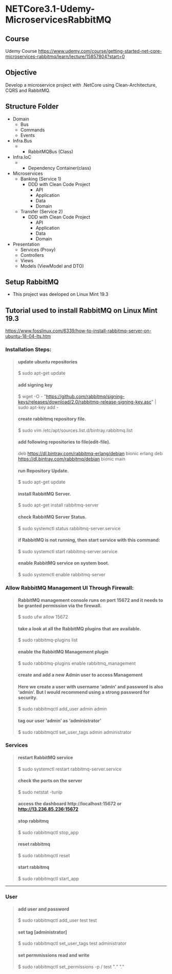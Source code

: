 # NETCore3.1-Udemy-MicroservicesRabbitMQ

## Course
Udemy Course
https://www.udemy.com/course/getting-started-net-core-microservices-rabbitmq/learn/lecture/15857804?start=0

## Objective
Develop a microservice project with .NetCore using Clean-Architecture, CQRS and RabbitMQ.


## Structure Folder
- Domain
  - Bus
  - Commands
  - Events  
- Infra.Bus
  - * RabbitMQBus (Class)
- Infra.IoC
  - * Dependency Container(class)
- Microservices
  - Banking (Service 1)
    - DDD with Clean Code Project
      - API
      - Application
      - Data
      - Domain
  - Transfer (Service 2)
    - DDD with Clean Code Project
      - API
      - Application
      - Data
      - Domain
- Presentation
  - Services (Proxy)
  - Controllers
  - Views
  - Models (ViewModel and DTO)
  
  
  
## Setup RabbitMQ
* This project was deeloped on Linux Mint 19.3

## Tutorial used to install RabbitMQ on Linux Mint 19.3
https://www.fosslinux.com/6339/how-to-install-rabbitmq-server-on-ubuntu-18-04-lts.htm

### Installation Steps:

> #### update ubuntu repositories
> $ sudo apt-get update
> #### add signing key
> $ wget -O - "https://github.com/rabbitmq/signing-keys/releases/download/2.0/rabbitmq-release-signing-key.asc" | sudo apt-key add -
> #### create rabbitmq repository file.
> $ sudo vim /etc/apt/sources.list.d/bintray.rabbitmq.list
> #### add following repositories to file(edit-file).
> deb https://dl.bintray.com/rabbitmq-erlang/debian bionic erlang
> deb https://dl.bintray.com/rabbitmq/debian bionic main
> #### run Repository Update.
> $ sudo apt-get update
> #### install RabbitMQ Server.
> $ sudo apt-get install rabbitmq-server
> #### check RabbitMQ Server Status.
> $ sudo systemctl status rabbitmq-server.service
> #### if RabbitMQ is not running, then start service with this command:
> $ sudo systemctl start rabbitmq-server.service
> #### enable RabbitMQ service on system boot.
> $ sudo systemctl enable rabbitmq-server


### Allow RabbitMQ Management UI Through Firewall:

> #### RabbitMQ management console runs on port 15672 and it needs to be granted permission via the firewall.
> $ sudo ufw allow 15672
> #### take a look at all the RabbitMQ plugins that are available.
> $ sudo rabbitmq-plugins list
> #### enable the RabbitMQ Management plugin
> $ sudo rabbitmq-plugins enable rabbitmq_management
> #### create and add a new Admin user to access Management 
> #### Here we create a user with username ‘admin’ and password is also ‘admin’. But I would recommend using a strong password for security.
> $ sudo rabbitmqctl add_user admin admin
> #### tag our user ‘admin’ as ‘administrator’
> $ sudo  rabbitmqctl set_user_tags admin administrator

### Services
> #### restart RabbitMQ service
> $ sudo systemctl restart rabbitmq-server.service
> #### check the ports on the server
> $ sudo netstat -tunlp
> 
> #### access the dashboard http://localhost:15672 or http://13.236.85.236:15672
> 
> #### stop rabbitmq
> $ sudo rabbitmqctl stop_app
> #### reset rabbitmq
> $ sudo rabbitmqctl reset
> #### start rabbitmq
> $ sudo rabbitmqctl start_app
-----------------------------

### User
> #### add user and password
> $ sudo rabbitmqctl add_user test test
> #### set tag [administrator]
> $ sudo rabbitmqctl set_user_tags test administrator
> #### set permmissions read and write
> $ sudo rabbitmqctl set_permissions -p / test ".*" ".*"

